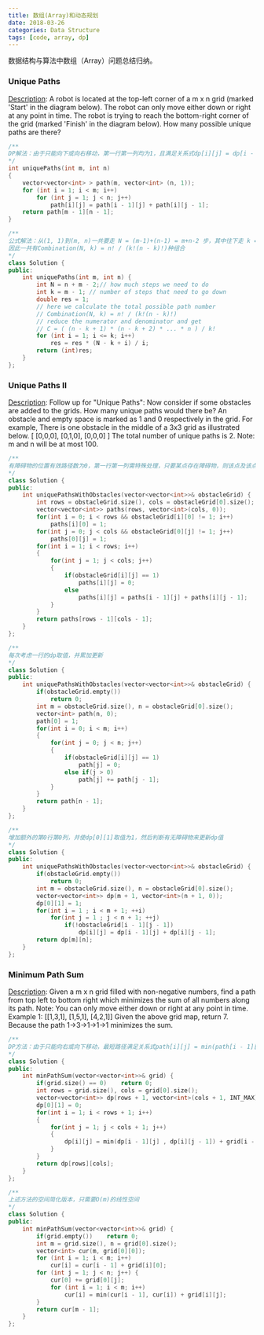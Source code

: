 ```yaml
---
title: 数组(Array)和动态规划
date: 2018-03-26
categories: Data Structure
tags: [code, array, dp]
---
```

数据结构与算法中数组（Array）问题总结归纳。
<!--more-->

### Unique Paths
[Description](https://leetcode.com/problems/unique-paths/description/): A robot is located at the top-left corner of a m x n grid (marked 'Start' in the diagram below). The robot can only move either down or right at any point in time. The robot is trying to reach the bottom-right corner of the grid (marked 'Finish' in the diagram below). How many possible unique paths are there?
```cpp
/**
DP解法：由于只能向下或向右移动，第一行第一列均为1，且满足关系式dp[i][j] = dp[i - 1][j] + dp[i][j - 1]
*/
int uniquePaths(int m, int n) 
{
    vector<vector<int> > path(m, vector<int> (n, 1));
    for (int i = 1; i < m; i++)
        for (int j = 1; j < n; j++)
            path[i][j] = path[i - 1][j] + path[i][j - 1];
    return path[m - 1][n - 1];
}

/**
公式解法：从(1, 1)到(m, n)一共要走 N = (m-1)+(n-1) = m+n-2 步，其中往下走 k = (m-1) 步，
因此一共有Combination(N, k) = n! / (k!(n - k)!)种组合
*/
class Solution {
public:
    int uniquePaths(int m, int n) {
        int N = n + m - 2;// how much steps we need to do
        int k = m - 1; // number of steps that need to go down
        double res = 1;
        // here we calculate the total possible path number 
        // Combination(N, k) = n! / (k!(n - k)!)
        // reduce the numerator and denominator and get
        // C = ( (n - k + 1) * (n - k + 2) * ... * n ) / k!
        for (int i = 1; i <= k; i++)
            res = res * (N - k + i) / i;
        return (int)res;
    }
};
```

### Unique Paths II
[Description](https://leetcode.com/problems/unique-paths-ii/description/): Follow up for "Unique Paths": Now consider if some obstacles are added to the grids. How many unique paths would there be? An obstacle and empty space is marked as 1 and 0 respectively in the grid.
For example, There is one obstacle in the middle of a 3x3 grid as illustrated below.
[
  [0,0,0],
  [0,1,0],
  [0,0,0]
]
The total number of unique paths is 2. Note: m and n will be at most 100.
```cpp
/**
有障碍物的位置有效路径数为0，第一行第一列需特殊处理，只要某点存在障碍物，则该点及该点之后取值均为0
*/
class Solution {
public:
    int uniquePathsWithObstacles(vector<vector<int>>& obstacleGrid) {
        int rows = obstacleGrid.size(), cols = obstacleGrid[0].size();
        vector<vector<int>> paths(rows, vector<int>(cols, 0));
        for(int i = 0; i < rows && obstacleGrid[i][0] != 1; i++)
            paths[i][0] = 1;
        for(int j = 0; j < cols && obstacleGrid[0][j] != 1; j++)
            paths[0][j] = 1;
        for(int i = 1; i < rows; i++)
        {
            for(int j = 1; j < cols; j++)
            {
                if(obstacleGrid[i][j] == 1)
                    paths[i][j] = 0;
                else
                    paths[i][j] = paths[i - 1][j] + paths[i][j - 1];
            }
        }
        return paths[rows - 1][cols - 1];
    }
};

/**
每次考虑一行的dp取值，并累加更新
*/
class Solution {
public:
    int uniquePathsWithObstacles(vector<vector<int>>& obstacleGrid) {
        if(obstacleGrid.empty())
            return 0;
        int m = obstacleGrid.size(), n = obstacleGrid[0].size();
        vector<int> path(n, 0);
        path[0] = 1;
        for(int i = 0; i < m; i++)
        {
            for(int j = 0; j < n; j++)
            {
                if(obstacleGrid[i][j] == 1)
                    path[j] = 0;
                else if(j > 0)
                    path[j] += path[j - 1];
            }
        }
        return path[n - 1];
    }
};

/**
增加额外的第0行第0列，并使dp[0][1]取值为1，然后判断有无障碍物来更新dp值
*/
class Solution {
public:
    int uniquePathsWithObstacles(vector<vector<int>>& obstacleGrid) {
        if(obstacleGrid.empty())
            return 0;
        int m = obstacleGrid.size(), n = obstacleGrid[0].size();
        vector<vector<int>> dp(m + 1, vector<int>(n + 1, 0));
        dp[0][1] = 1;
        for(int i = 1 ; i < m + 1; ++i)
            for(int j = 1 ; j < n + 1; ++j)
                if(!obstacleGrid[i - 1][j - 1])
                    dp[i][j] = dp[i - 1][j] + dp[i][j - 1];
        return dp[m][n];
    }
};
```

### Minimum Path Sum
[Description](https://leetcode.com/problems/minimum-path-sum/description/): Given a m x n grid filled with non-negative numbers, find a path from top left to bottom right which minimizes the sum of all numbers along its path. Note: You can only move either down or right at any point in time.
Example 1:
[[1,3,1],
 [1,5,1],
 [4,2,1]]
Given the above grid map, return 7. Because the path 1→3→1→1→1 minimizes the sum.
```cpp
/**
DP方法：由于只能向右或向下移动，最短路径满足关系式path[i][j] = min(path[i - 1][j], path[i][j - 1]) + grid[i - 1][j - 1]
*/
class Solution {
public:
    int minPathSum(vector<vector<int>>& grid) {
        if(grid.size() == 0)    return 0;
        int rows = grid.size(), cols = grid[0].size();
        vector<vector<int>> dp(rows + 1, vector<int>(cols + 1, INT_MAX));
        dp[0][1] = 0;
        for(int i = 1; i < rows + 1; i++)
        {
            for(int j = 1; j < cols + 1; j++)
            {
                dp[i][j] = min(dp[i - 1][j] , dp[i][j - 1]) + grid[i - 1][j - 1];
            }
        }
        return dp[rows][cols];
    }
};

/**
上述方法的空间简化版本，只需要O(m)的线性空间
*/
class Solution {
public:
    int minPathSum(vector<vector<int>>& grid) {
        if(grid.empty())    return 0;
        int m = grid.size(), n = grid[0].size();
        vector<int> cur(m, grid[0][0]);
        for (int i = 1; i < m; i++)
            cur[i] = cur[i - 1] + grid[i][0]; 
        for (int j = 1; j < n; j++) {
            cur[0] += grid[0][j]; 
            for (int i = 1; i < m; i++)
                cur[i] = min(cur[i - 1], cur[i]) + grid[i][j];
        }
        return cur[m - 1];
    }
};
```




